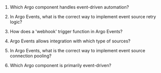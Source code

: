 1. Which Argo component handles event-driven automation?

2. In Argo Events, what is the correct way to implement event source retry logic?

3. How does a 'webhook' trigger function in Argo Events?

4. Argo Events allows integration with which type of sources?

5. In Argo Events, what is the correct way to implement event source connection pooling?

6. Which Argo component is primarily event-driven?
